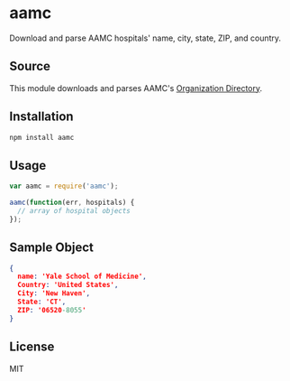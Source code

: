 # aamc
Download and parse AAMC hospitals' name, city, state, ZIP, and country.

## Source

This module downloads and parses AAMC's [Organization Directory](https://members.aamc.org/eweb/DynamicPage.aspx?site=AAMC&webcode=AAMCOrgSearchResult&orgtype=Medical%20School).

## Installation

```js
npm install aamc
```

## Usage

```js
var aamc = require('aamc');

aamc(function(err, hospitals) {
  // array of hospital objects
});
```

## Sample Object

```json
{
  name: 'Yale School of Medicine',
  Country: 'United States',
  City: 'New Haven',
  State: 'CT',
  ZIP: '06520-8055'
}
```

## License

  MIT

